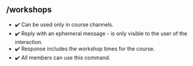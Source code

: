 ## /workshops

- :heavy_check_mark: Can be used only in course channels.
- :heavy_check_mark: Reply with an ephemeral message - is only visible to the user of the interaction.
- :heavy_check_mark: Response includes the workshop times for the course.
- :heavy_check_mark: All members can use this command.